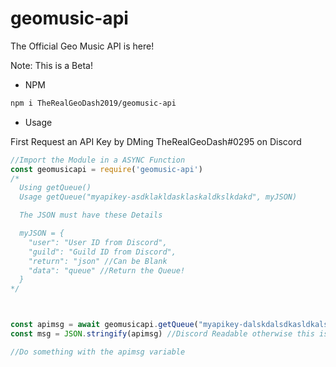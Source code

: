 # geomusic-api
The Official Geo Music API is here!

Note: This is a Beta!

* NPM
```sh
npm i TheRealGeoDash2019/geomusic-api
```

* Usage

First Request an API Key by DMing TheRealGeoDash#0295 on Discord


```js
//Import the Module in a ASYNC Function
const geomusicapi = require('geomusic-api')
/*
  Using getQueue()
  Usage getQueue("myapikey-asdklakldasklaskaldkslkdakd", myJSON)

  The JSON must have these Details

  myJSON = {
    "user": "User ID from Discord",
    "guild": "Guild ID from Discord",
    "return": "json" //Can be Blank
    "data": "queue" //Return the Queue!
  }
*/



const apimsg = await geomusicapi.getQueue("myapikey-dalskdalsdkasldkalsdkasldkalsdk",)
const msg = JSON.stringify(apimsg) //Discord Readable otherwise this is not needed

//Do something with the apimsg variable
```
